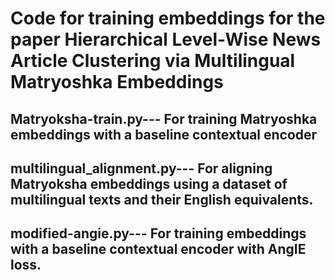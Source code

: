 # Code for training embeddings for the paper Hierarchical Level-Wise News Article Clustering via Multilingual Matryoshka Embeddings

## Matryoksha-train.py--- For training Matryoshka embeddings with a baseline contextual encoder

## multilingual_alignment.py--- For aligning Matryoksha embeddings using a dataset of multilingual texts and their English equivalents.

## modified-angie.py--- For training embeddings with a baseline contextual encoder with AngIE loss.


